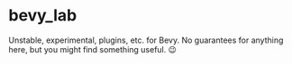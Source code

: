 # bevy_lab

Unstable, experimental, plugins, etc. for Bevy. No guarantees for anything here, but you might find something useful. 😉
